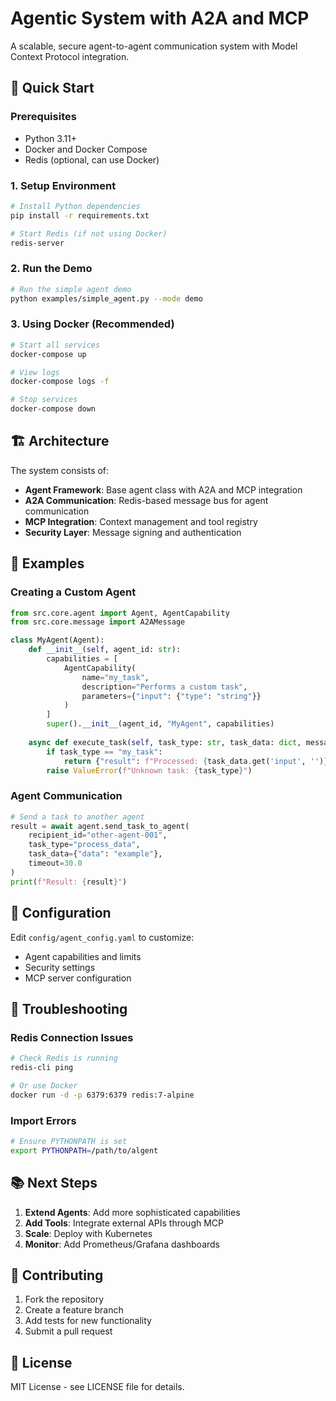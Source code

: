# Agentic System with A2A and MCP

A scalable, secure agent-to-agent communication system with Model Context Protocol integration.

## 🚀 Quick Start

### Prerequisites
- Python 3.11+
- Docker and Docker Compose
- Redis (optional, can use Docker)

### 1. Setup Environment

```bash
# Install Python dependencies
pip install -r requirements.txt

# Start Redis (if not using Docker)
redis-server
```

### 2. Run the Demo

```bash
# Run the simple agent demo
python examples/simple_agent.py --mode demo
```

### 3. Using Docker (Recommended)

```bash
# Start all services
docker-compose up

# View logs
docker-compose logs -f

# Stop services
docker-compose down
```

## 🏗️ Architecture

The system consists of:
- **Agent Framework**: Base agent class with A2A and MCP integration
- **A2A Communication**: Redis-based message bus for agent communication
- **MCP Integration**: Context management and tool registry
- **Security Layer**: Message signing and authentication

## 📖 Examples

### Creating a Custom Agent

```python
from src.core.agent import Agent, AgentCapability
from src.core.message import A2AMessage

class MyAgent(Agent):
    def __init__(self, agent_id: str):
        capabilities = [
            AgentCapability(
                name="my_task",
                description="Performs a custom task",
                parameters={"input": {"type": "string"}}
            )
        ]
        super().__init__(agent_id, "MyAgent", capabilities)
    
    async def execute_task(self, task_type: str, task_data: dict, message: A2AMessage):
        if task_type == "my_task":
            return {"result": f"Processed: {task_data.get('input', '')}"}
        raise ValueError(f"Unknown task: {task_type}")
```

### Agent Communication

```python
# Send a task to another agent
result = await agent.send_task_to_agent(
    recipient_id="other-agent-001",
    task_type="process_data",
    task_data={"data": "example"},
    timeout=30.0
)
print(f"Result: {result}")
```

## 🔧 Configuration

Edit `config/agent_config.yaml` to customize:
- Agent capabilities and limits
- Security settings
- MCP server configuration

## 🐛 Troubleshooting

### Redis Connection Issues
```bash
# Check Redis is running
redis-cli ping

# Or use Docker
docker run -d -p 6379:6379 redis:7-alpine
```

### Import Errors
```bash
# Ensure PYTHONPATH is set
export PYTHONPATH=/path/to/algent
```

## 📚 Next Steps

1. **Extend Agents**: Add more sophisticated capabilities
2. **Add Tools**: Integrate external APIs through MCP
3. **Scale**: Deploy with Kubernetes
4. **Monitor**: Add Prometheus/Grafana dashboards

## 🤝 Contributing

1. Fork the repository
2. Create a feature branch
3. Add tests for new functionality
4. Submit a pull request

## 📄 License

MIT License - see LICENSE file for details.
